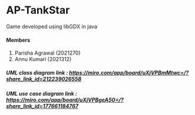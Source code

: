 # AP-TankStar
Game developed using libGDX in java

#### Members
1) Parisha Agrawal (2021270)
2) Annu Kumari (2021312)

##### UML class diagram link : https://miro.com/app/board/uXjVPBmMtwc=/?share_link_id=212239026558

##### UML use case diagram link : https://miro.com/app/board/uXjVPBgeA50=/?share_link_id=177661184767
